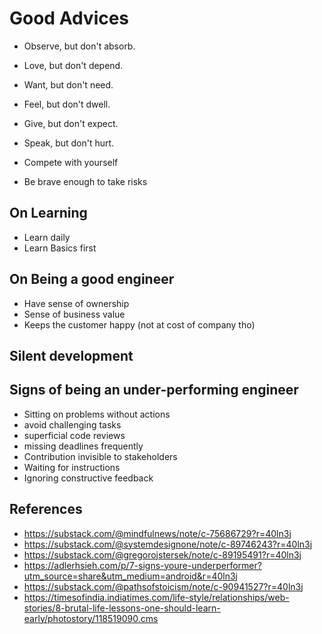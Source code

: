 # Good Advices

- Observe, but don't absorb.

- Love, but don't depend.

- Want, but don't need.

- Feel, but don't dwell.

- Give, but don't expect.

- Speak, but don't hurt.

- Compete with yourself

- Be brave enough to take risks

## On Learning

- Learn daily
- Learn Basics first

## On Being a good engineer
- Have sense of ownership
- Sense of business value
- Keeps the customer happy (not at cost of company tho)

## Silent development

## Signs of being an under-performing engineer
- Sitting on problems without actions
- avoid challenging tasks
- superficial code reviews
- missing deadlines frequently
- Contribution invisible to stakeholders
- Waiting for instructions
- Ignoring constructive feedback

## References
* https://substack.com/@mindfulnews/note/c-75686729?r=40ln3j
* https://substack.com/@systemdesignone/note/c-89746243?r=40ln3j
* https://substack.com/@gregorojstersek/note/c-89195491?r=40ln3j
* https://adlerhsieh.com/p/7-signs-youre-underperformer?utm_source=share&utm_medium=android&r=40ln3j
* https://substack.com/@pathsofstoicism/note/c-90941527?r=40ln3j
* https://timesofindia.indiatimes.com/life-style/relationships/web-stories/8-brutal-life-lessons-one-should-learn-early/photostory/118519090.cms